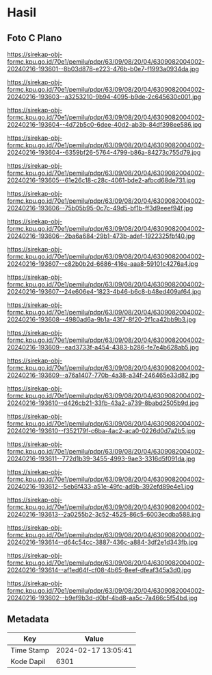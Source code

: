 # Hasil

## Foto C Plano

https://sirekap-obj-formc.kpu.go.id/70e1/pemilu/pdpr/63/09/08/20/04/6309082004002-20240216-193601--8b03d878-e223-476b-b0e7-f1993a0934da.jpg

https://sirekap-obj-formc.kpu.go.id/70e1/pemilu/pdpr/63/09/08/20/04/6309082004002-20240216-193603--a3253210-9b94-4095-b9de-2c645630c001.jpg

https://sirekap-obj-formc.kpu.go.id/70e1/pemilu/pdpr/63/09/08/20/04/6309082004002-20240216-193604--4d72b5c0-6dee-40d2-ab3b-84df398ee586.jpg

https://sirekap-obj-formc.kpu.go.id/70e1/pemilu/pdpr/63/09/08/20/04/6309082004002-20240216-193604--6359bf26-5764-4799-b86a-84273c755d79.jpg

https://sirekap-obj-formc.kpu.go.id/70e1/pemilu/pdpr/63/09/08/20/04/6309082004002-20240216-193605--61e26c18-c28c-4061-bde2-afbcd68de731.jpg

https://sirekap-obj-formc.kpu.go.id/70e1/pemilu/pdpr/63/09/08/20/04/6309082004002-20240216-193606--75b05b95-0c7c-49d5-bf1b-ff3d9eeef94f.jpg

https://sirekap-obj-formc.kpu.go.id/70e1/pemilu/pdpr/63/09/08/20/04/6309082004002-20240216-193606--2ba6a684-29b1-473b-adef-1922325fbf40.jpg

https://sirekap-obj-formc.kpu.go.id/70e1/pemilu/pdpr/63/09/08/20/04/6309082004002-20240216-193607--c82b0b2d-6686-416e-aaa8-59101c4276a4.jpg

https://sirekap-obj-formc.kpu.go.id/70e1/pemilu/pdpr/63/09/08/20/04/6309082004002-20240216-193607--24e606e4-1823-4b46-b6c8-b48ed409af64.jpg

https://sirekap-obj-formc.kpu.go.id/70e1/pemilu/pdpr/63/09/08/20/04/6309082004002-20240216-193608--4980ad6a-9b1a-43f7-8f20-2f1ca42bb9b3.jpg

https://sirekap-obj-formc.kpu.go.id/70e1/pemilu/pdpr/63/09/08/20/04/6309082004002-20240216-193609--ead3733f-a454-4383-b286-fe7e4b628ab5.jpg

https://sirekap-obj-formc.kpu.go.id/70e1/pemilu/pdpr/63/09/08/20/04/6309082004002-20240216-193609--a76a1407-770b-4a38-a34f-246465e33d82.jpg

https://sirekap-obj-formc.kpu.go.id/70e1/pemilu/pdpr/63/09/08/20/04/6309082004002-20240216-193610--d426cb21-33fb-43a2-a739-8babd2505b9d.jpg

https://sirekap-obj-formc.kpu.go.id/70e1/pemilu/pdpr/63/09/08/20/04/6309082004002-20240216-193610--f352179f-c6ba-4ac2-aca0-0226d0d7a2b5.jpg

https://sirekap-obj-formc.kpu.go.id/70e1/pemilu/pdpr/63/09/08/20/04/6309082004002-20240216-193611--772d1b39-3455-4993-9ae3-3316d5f091da.jpg

https://sirekap-obj-formc.kpu.go.id/70e1/pemilu/pdpr/63/09/08/20/04/6309082004002-20240216-193612--5eb6f433-a51e-49fc-ad9b-392efd89e4e1.jpg

https://sirekap-obj-formc.kpu.go.id/70e1/pemilu/pdpr/63/09/08/20/04/6309082004002-20240216-193613--2a0255b2-3c52-4525-86c5-6003ecdba588.jpg

https://sirekap-obj-formc.kpu.go.id/70e1/pemilu/pdpr/63/09/08/20/04/6309082004002-20240216-193614--d64c54cc-3887-436c-a884-3df2e1d343fb.jpg

https://sirekap-obj-formc.kpu.go.id/70e1/pemilu/pdpr/63/09/08/20/04/6309082004002-20240216-193614--af1ed64f-cf08-4b65-8eef-dfeaf345a3d0.jpg

https://sirekap-obj-formc.kpu.go.id/70e1/pemilu/pdpr/63/09/08/20/04/6309082004002-20240216-193602--b9ef9b3d-d0bf-4bd8-aa5c-7a466c5f54bd.jpg


## Metadata

| Key        | Value               |
| ---------- | ------------------- |
| Time Stamp | 2024-02-17 13:05:41 |
| Kode Dapil | 6301                |




